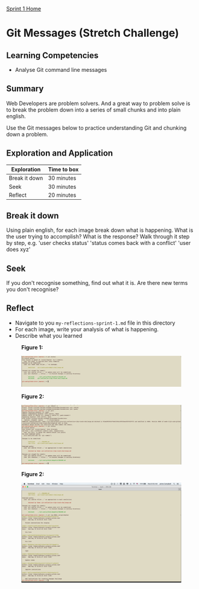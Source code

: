 [Sprint 1 Home](README.md)

# Git Messages (Stretch Challenge)

## Learning Competencies

- Analyse Git command line messages

## Summary

Web Developers are problem solvers. And a great way to problem solve is to break the problem down into a series of small chunks and into plain english. 

Use the Git messages below to practice understanding Git and chunking down a problem. 



## Exploration and Application

Exploration | Time to box |
------------|----------|
Break it down  | 30 minutes
Seek | 30 minutes
Reflect | 20 minutes


## Break it down
Using plain english, for each image break down what is happening. 
What is the user trying to accomplish? What is the response?
Walk through it step by step, e.g.
'user checks status'
'status comes back with a conflict'
'user does xyz'

## Seek
If you don't recognise something, find out what it is. Are there new terms you don't recognise?

## Reflect
- Navigate to you `my-reflections-sprint-1.md` file in this directory 
- For each image, write your analysis of what is happening.
- Describe what you learned

<figure>
  <figcaption>
    <p><strong>Figure 1:</strong></p>
  </figcaption>
  <img src="../images/github_7_terminal_message.png" alt="Git terminal message"><br>

</figure>

<figure>
  <figcaption>
    <p><strong>Figure 2:</strong></p>
  </figcaption>
  <img src="../images/github_8_terminal_message.png" alt="Git terminal message"><br>

</figure>

<figure>
  <figcaption>
    <p><strong>Figure 2:</strong></p>
  </figcaption>
  <img src="../images/github_9_terminal_message.png" alt="Git terminal message"><br>

</figure>